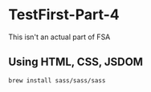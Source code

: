 # TestFirst-Part-4

This isn't an actual part of FSA

## Using HTML, CSS, JSDOM

```
brew install sass/sass/sass
```